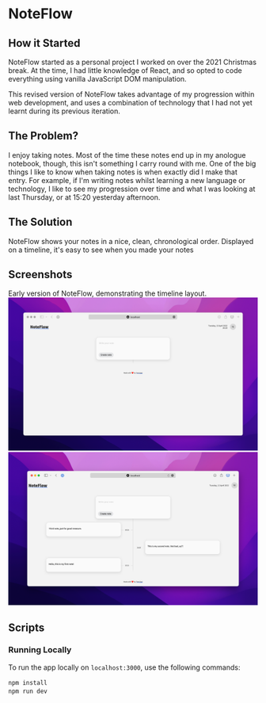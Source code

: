 # NoteFlow

## How it Started

NoteFlow started as a personal project I worked on over the 2021 Christmas break. At the time, I had little knowledge of React, and so opted to code everything using vanilla JavaScript DOM manipulation.

This revised version of NoteFlow takes advantage of my progression within web development, and uses a combination of technology that I had not yet learnt during its previous iteration.

## The Problem?

I enjoy taking notes. Most of the time these notes end up in my anologue notebook, though, this isn't something I carry round with me. One of the big things I like to know when taking notes is when exactly did I make that entry. For example, if I'm writing notes whilst learning a new language or technology, I like to see my progression over time and what I was looking at last Thursday, or at 15:20 yesterday afternoon.

## The Solution

NoteFlow shows your notes in a nice, clean, chronological order. Displayed on a timeline, it's easy to see when you made your notes

## Screenshots

Early version of NoteFlow, demonstrating the timeline layout.
![NoteFlow](/README/img/noteflow_1.png)
![NoteFlow](/README/img/noteflow_2.png)

## Scripts

### Running Locally

To run the app locally on `localhost:3000`, use the following commands:

```bash
npm install
npm run dev
```
